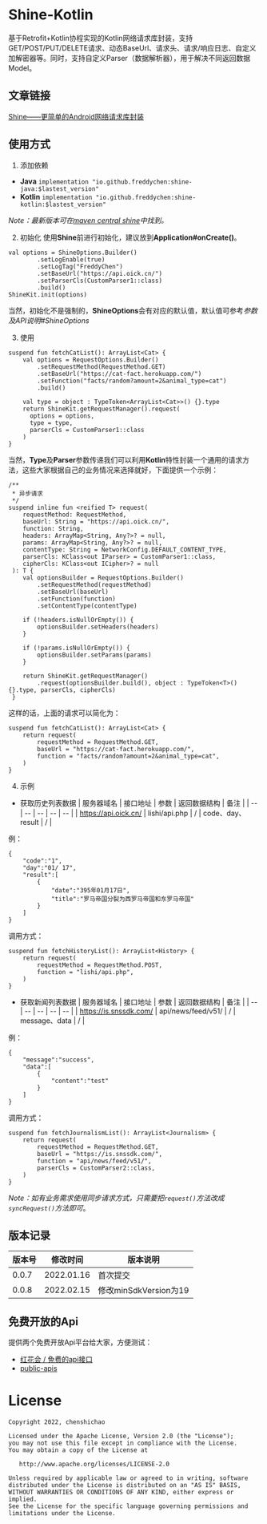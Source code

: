 # Shine-Kotlin
基于Retrofit+Kotlin协程实现的Kotlin网络请求库封装，支持GET/POST/PUT/DELETE请求、动态BaseUrl、请求头、请求/响应日志、自定义加解密器等。同时，支持自定义Parser（数据解析器），用于解决不同返回数据Model。  

## 文章链接
[Shine——更简单的Android网络请求库封装](https://juejin.cn/user/2084329776750989/posts)

## 使用方式
1. 添加依赖
* **Java**
  `implementation "io.github.freddychen:shine-java:$lastest_version"`
* **Kotlin**
  `implementation "io.github.freddychen:shine-kotlin:$lastest_version"`


*Note：最新版本可在[maven central shine](https://search.maven.org/artifact/io.github.freddychen/shine-kotlin)中找到。*

2. 初始化
   使用**Shine**前进行初始化，建议放到**Application#onCreate()**。
```
val options = ShineOptions.Builder()
        .setLogEnable(true)
        .setLogTag("FreddyChen")
        .setBaseUrl("https://api.oick.cn/")
        .setParserCls(CustomParser1::class)
        .build()
ShineKit.init(options)
```
当然，初始化不是强制的，**ShineOptions**会有对应的默认值，默认值可参考*参数及API说明#ShineOptions*

3. 使用
```
suspend fun fetchCatList(): ArrayList<Cat> {
    val options = RequestOptions.Builder()
        .setRequestMethod(RequestMethod.GET)
        .setBaseUrl("https://cat-fact.herokuapp.com/")
        .setFunction("facts/random?amount=2&animal_type=cat")
        .build()
        
    val type = object : TypeToken<ArrayList<Cat>>() {}.type
    return ShineKit.getRequestManager().request(
      options = options,
      type = type,
      parserCls = CustomParser1::class
    )
}
```
当然，**Type**及**Parser**参数传递我们可以利用**Kotlin**特性封装一个通用的请求方法，这些大家根据自己的业务情况来选择就好，下面提供一个示例：
```
/**
 * 异步请求
 */
suspend inline fun <reified T> request(
    requestMethod: RequestMethod,
    baseUrl: String = "https://api.oick.cn/",
    function: String,
    headers: ArrayMap<String, Any?>? = null,
    params: ArrayMap<String, Any?>? = null,
    contentType: String = NetworkConfig.DEFAULT_CONTENT_TYPE,
    parserCls: KClass<out IParser> = CustomParser1::class,
    cipherCls: KClass<out ICipher>? = null
 ): T {
    val optionsBuilder = RequestOptions.Builder()
        .setRequestMethod(requestMethod)
        .setBaseUrl(baseUrl)
        .setFunction(function)
        .setContentType(contentType)

    if (!headers.isNullOrEmpty()) {
        optionsBuilder.setHeaders(headers)
    }

    if (!params.isNullOrEmpty()) {
        optionsBuilder.setParams(params)
    }

    return ShineKit.getRequestManager()
        .request(optionsBuilder.build(), object : TypeToken<T>() {}.type, parserCls, cipherCls)
 }
````
这样的话，上面的请求可以简化为：
```
suspend fun fetchCatList(): ArrayList<Cat> {
    return request(
        requestMethod = RequestMethod.GET,
        baseUrl = "https://cat-fact.herokuapp.com/",
        function = "facts/random?amount=2&animal_type=cat",
    )
}
```

4. 示例
* 获取历史列表数据
  | 服务器域名 | 接口地址 | 参数 | 返回数据结构 | 备注 |
  | -- | -- | -- | -- | -- |
  | https://api.oick.cn/ | lishi/api.php | / | code、day、result | / |

例：
```
{
    "code":"1",
    "day":"01/ 17",
    "result":[
        {
            "date":"395年01月17日",
            "title":"罗马帝国分裂为西罗马帝国和东罗马帝国"
        }
    ]
}
```
调用方式：
```
suspend fun fetchHistoryList(): ArrayList<History> {
    return request(
        requestMethod = RequestMethod.POST,
        function = "lishi/api.php",
    )
}
```

* 获取新闻列表数据
  | 服务器域名 | 接口地址 | 参数 | 返回数据结构 | 备注 |
  | -- | -- | -- | -- | -- |
  | https://is.snssdk.com/ | api/news/feed/v51/ | / | message、data | / |

例：
```
{
    "message":"success",
    "data":[
        {
            "content":"test"
        }
    ]
}
```
调用方式：
```
suspend fun fetchJournalismList(): ArrayList<Journalism> {
    return request(
        requestMethod = RequestMethod.GET,
        baseUrl = "https://is.snssdk.com/",
        function = "api/news/feed/v51/",
        parserCls = CustomParser2::class,
    )
}

```
*Note：如有业务需求使用同步请求方式，只需要把`request()`方法改成`syncRequest()`方法即可*。

## 版本记录

| 版本号 | 修改时间 | 版本说明 |
| -- | -- | -- |
| 0.0.7 | 2022.01.16 | 首次提交 |
| 0.0.8 | 2022.02.15 | 修改minSdkVersion为19 |

## 免费开放的Api
提供两个免费开放Api平台给大家，方便测试：
* [红花会 / 免费的api接口](https://gitee.com/safflower_club/free_api_interface#https://gitee.com/link?target=https%3A%2F%2Fwww.free-api.com%2Fdoc%2F533)
* [public-apis](https://github.com/public-apis/public-apis)  

# License


    Copyright 2022, chenshichao

    Licensed under the Apache License, Version 2.0 (the "License");
    you may not use this file except in compliance with the License.
    You may obtain a copy of the License at

       http://www.apache.org/licenses/LICENSE-2.0

    Unless required by applicable law or agreed to in writing, software
    distributed under the License is distributed on an "AS IS" BASIS,
    WITHOUT WARRANTIES OR CONDITIONS OF ANY KIND, either express or implied.
    See the License for the specific language governing permissions and
    limitations under the License.
   
